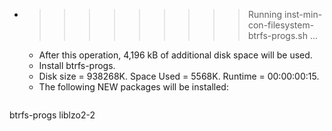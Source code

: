 * >>>>>>>>> Running inst-min-con-filesystem-btrfs-progs.sh ...
  * After this operation, 4,196 kB of additional disk space will be used.
  * Install btrfs-progs.
  * Disk size = 938268K. Space Used = 5568K. Runtime = 00:00:00:15.
  * The following NEW packages will be installed:
  ```bash
btrfs-progs liblzo2-2
  ```
